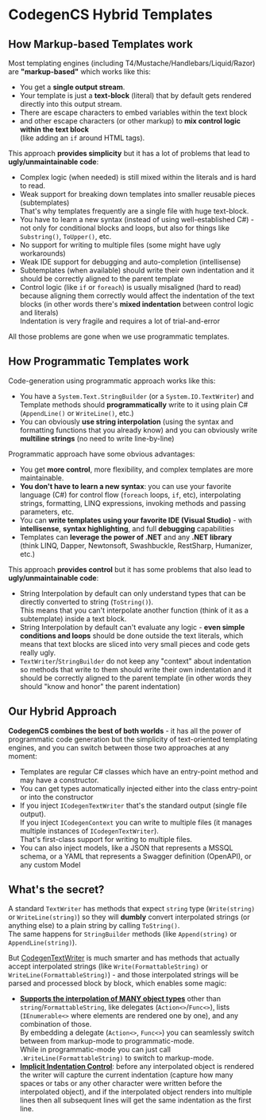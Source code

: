 # CodegenCS Hybrid Templates

## How Markup-based Templates work
Most templating engines (including T4/Mustache/Handlebars/Liquid/Razor) are **"markup-based"** which works like this:  
- You get a **single output stream**. 
- Your template is just a **text-block** (literal) that by default gets rendered directly into this output stream.
- There are escape characters to embed variables within the text block
- and other escape characters (or other markup) to **mix control logic within the text block**  
(like adding an `if` around HTML tags).

This approach **provides simplicity** but it has a lot of problems that lead to **ugly/unmaintainable code**:
- Complex logic (when needed) is still mixed within the literals and is hard to read.
- Weak support for breaking down templates into smaller reusable pieces (subtemplates)  
  That's why templates frequently are a single file with huge text-block.
- You have to learn a new syntax (instead of using well-established C#) - not only for conditional blocks and loops, but also for things like `Substring()`, `ToUpper()`, etc.
- No support for writing to multiple files (some might have ugly workarounds)
- Weak IDE support for debugging and auto-completion (intellisense)
- Subtemplates (when available) should write their own indentation and it should be correctly aligned to the parent template
- Control logic (like `if` or `foreach`) is usually misaligned (hard to read) because aligning them correctly would affect the indentation of the text blocks (in other words there's **mixed indentation** between control logic and literals)  
Indentation is very fragile and requires a lot of trial-and-error


All those problems are gone when we use programmatic templates.

## How Programmatic Templates work

Code-generation using programmatic approach works like this:
- You have a `System.Text.StringBuilder` (or a `System.IO.TextWriter`) and Template methods should **programmatically** write to it using plain C# (`AppendLine()` or `WriteLine()`, etc.)
- You can obviously **use string interpolation** (using the syntax and formatting functions that you already know) and you can obviously write **multiline strings** (no need to write line-by-line)

Programmatic approach have some obvious advantages:
- You get **more control**, more flexibility, and complex templates are more maintainable.
- **You don't have to learn a new syntax**: you can use your favorite language (C#) for control flow (`foreach` loops, `if`, etc), interpolating strings, formatting, LINQ expressions, invoking methods and passing parameters, etc.
- You can **write templates using your favorite IDE (Visual Studio)** - with **intellisense**, **syntax highlighting**, and full **debugging** capabilities
- Templates can **leverage the power of .NET** and any **.NET library**  
  (think LINQ, Dapper, Newtonsoft, Swashbuckle, RestSharp, Humanizer, etc.)

This approach **provides control** but it has some problems that also lead to **ugly/unmaintainable code**:
- String Interpolation by default can only understand types that can be directly converted to string (`ToString()`).  
This means that you can't interpolate another function (think of it as a subtemplate) inside a text block.
- String Interpolation by default can't evaluate any logic - **even simple conditions and loops** should be done outside the text literals, which means that text blocks are sliced into very small pieces and code gets really ugly.
- `TextWriter`/`StringBuilder` do not keep any "context" about indentation so methods that write to them should write their own indentation and it should be correctly aligned to the parent template (in other words they should "know and honor" the parent indentation)

## Our Hybrid Approach

**CodegenCS combines the best of both worlds** - it has all the power of programmatic code generation but the simplicity of text-oriented templating engines, and you can switch between those two approaches at any moment:
- Templates are regular C# classes which have an entry-point method and may have a constructor.
- You can get types automatically injected either into the class entry-point or into the constructor
- If you inject `ICodegenTextWriter` that's the standard output (single file output).  
If you inject `ICodegenContext` you can write to multiple files (it manages multiple instances of `ICodegenTextWriter`).  
That's first-class support for writing to multiple files.
- You can also inject models, like a JSON that represents a MSSQL schema, or a YAML that represents a Swagger definition (OpenAPI), or any custom Model

## What's the secret?

A standard `TextWriter` has methods that expect `string` type (`Write(string)` or `WriteLine(string)`) so they will **dumbly** convert interpolated strings (or anything else) to a plain string by calling `ToString()`.  
The same happens for `StringBuilder` methods (like `Append(string)` or `AppendLine(string)`).  

But [CodegenTextWriter](https://github.com/CodegenCS/CodegenCS/tree/master/docs/CodegenTextWriter.md) is much smarter and has methods that actually accept interpolated strings (like `Write(FormattableString)` or `WriteLine(FormattableString)`) - and those interpolated strings will be parsed and processed block by block, which enables some magic:
- [**Supports the interpolation of MANY object types**](https://github.com/CodegenCS/CodegenCS/tree/master/docs/CodegenTextWriter.md) other than `string`/`FormattableString`, like delegates (`Action<>`/`Func<>`), lists (`IEnumerable<>` where elements are rendered one by one), and any combination of those.  
By embedding a delegate (`Action<>`, `Func<>`) you can seamlessly switch between from markup-mode to programmatic-mode.  
While in programmatic-mode you can just call `.WriteLine(FormattableString)` to switch to markup-mode.
- [**Implicit Indentation Control**](https://github.com/CodegenCS/CodegenCS/tree/master/docs/Indent-Control.md): before any interpolated object is rendered the writer will capture the current indentation (capture how many spaces or tabs or any other character were written before the interpolated object), and if the interpolated object renders into multiple lines then all subsequent lines will get the same indentation as the first line.
